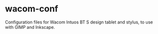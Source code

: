 # wacom-conf
Configuration files for Wacom Intuos BT S design tablet and stylus, to use with GIMP and Inkscape.
